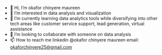 - 👋 Hi, I’m okafor chinyere maureen
- 👀 I’m interested in data analysis and visualization
- 🌱 I’m currently learning data analytics tools while diversifying into other tech areas like customer service support, lead generation, virtual assistance
- 💞️ I’m looking to collaborate with someone on data analysis 
- 📫 How to reach me linkedin @okafor chinyere maureen email: okaforchinyere25@gmail.com

<!---
okaforchinyeremaureen/okaforchinyeremaureen is a ✨ special ✨ repository because its `README.md` (this file) appears on your GitHub profile.
You can click the Preview link to take a look at your changes.
--->
